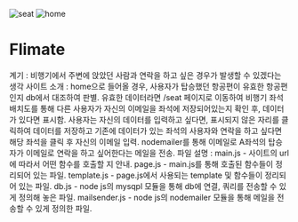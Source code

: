 ![seat](https://user-images.githubusercontent.com/91775452/156975094-74833ff5-cf93-42cf-aec7-b00d6a4d5df5.PNG)
![home](https://user-images.githubusercontent.com/91775452/156975006-ff697790-e0cc-42bd-9071-36b2fd102f02.PNG)
# Flimate
 계기 : 비행기에서 주변에 앉았던 사람과 연락을 하고 싶은 경우가 발생할 수 있겠다는 생각
 사이트 소개 : home으로 들어올 경우, 사용자가 탑승했던 항공편이 유효한 항공편인지 db에서 대조하여 판별.
               유효한 데이터라면 /seat 페이지로 이동하여 비행기 좌석 배치도를 통해 다른 사용자가 자신의 이메일을 좌석에 저장되어있는지 확인 후, 데이터가 있다면 표시함.
               사용자는 자신의 데이터를 입력하고 싶다면, 표시되지 않은 자리를 클릭하여 데이터를 저장하고 기존에 데이터가 있는 좌석의 사용자와 연락을 하고 싶다면 해당 
               좌석을 클릭 후 자신의 이메일 입력. 
               nodemailer를  통해 이메일로 A좌석의  탑승자가 이메일로 연락을 하고 싶어한다는 메일을 전송.
 파일 설명 : main.js - 사이트의 url에 따라서 어떤 함수를 호출할 지 안내.
             page.js - main.js를 통해 호출된 함수들이 정리되어 있는 파일.
             template.js - page.js에서 사용되는 template 및 함수들이 정리되어 있는 파일.
             db.js - node js의 mysqpl 모듈을 통해 db에 연결, 쿼리를 전송할 수 있게 정의해 놓은 파일.
             mailsender.js - node js의 nodemailer 모듈을 통해 메일을 전송할 수 있게 정의한 파일.
